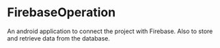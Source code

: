 # FirebaseOperation
An android application to connect the project with Firebase. Also to store and retrieve data from the database. 

